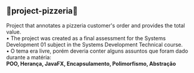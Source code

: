 ## **🍕project-pizzeria🍕**
Project that annotates a pizzeria customer's order and provides the total value.
<br>
  • The project was created as a final assessment for the Systems Development 01 subject in the Systems Development Technical course.
<br>
  • O tema era livre, porém deveria conter alguns assuntos que foram dado durante a matéria: 
<br>
  **POO, Herança, JavaFX, Encapsulamento, Polimorfismo, Abstração**
